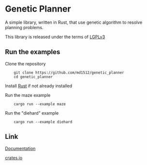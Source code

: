 # Genetic Planner
A simple library, written in Rust, that use genetic algorithm to resolve planning problems.

This library is released under the terms of [LGPLv3](https://www.gnu.org/licenses/lgpl-3.0.en.html)

## Run the examples
Clone the repository
```
	git clone https://github.com/md1512/genetic_planner
	cd genetic_planner
```

Install [Rust](https://www.rust-lang.org/en-US/downloads.html) if not already installed

Run the maze example
```
	cargo run --example maze
```

Run the "diehard" example
```
	cargo run --example diehard
```


## Link
[Documentation](https://md1512.github.io/genetic_planner/genetic_planner/)

[crates.io](https://crates.io/crates/genetic_planner)

